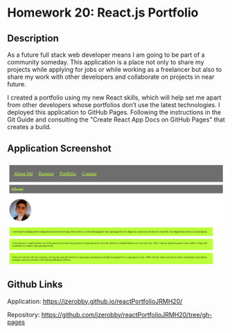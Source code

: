 # Homework 20: React.js Portfolio 

## Description
As a future full stack web developer means I am going to be part of a community someday. This application is a place not only to share my projects while applying for jobs or while working as a freelancer but also to share my work with other developers and collaborate on projects in near future.

I created a portfolio using my new React skills, which will help set me apart from other developers whose portfolios don’t use the latest technologies. I deployed this application to GitHub Pages. Following the instructions in the Git Guide and consulting the "Create React App Docs on GitHub Pages" that creates a build.

## Application Screenshot
![Default Page](00-practice-app/src/components/images/Homework20.png)

## Github Links
Application: https://jzerobby.github.io/reactPortfolioJRMH20/

Repository: https://github.com/jzerobby/reactPortfolioJRMH20/tree/gh-pages
